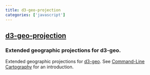 ```yaml
---
title: d3-geo-projection
categories: ['javascript']
---
```

## [d3-geo-projection](https://github.com/d3/d3-geo-projection)

### Extended geographic projections for d3-geo.


Extended geographic projections for [d3-geo](https://github.com/d3/d3-geo). See [Command-Line Cartography](https://medium.com/@mbostock/command-line-cartography-part-1-897aa8f8ca2c) for an introduction.
